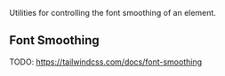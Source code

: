 Utilities for controlling the font smoothing of an element.

## Font Smoothing

TODO: https://tailwindcss.com/docs/font-smoothing
